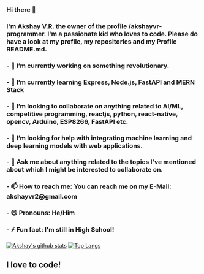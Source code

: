 ### Hi there 👋

<h3> I'm Akshay V.R. the owner of the profile /akshayvr-programmer. I'm a passionate kid who loves to code. Please do have a look at my profile, my repositories and my Profile
 README.md. </h3>  



<h3>- 🔭 I’m currently working on something revolutionary. </h3>
<h3>- 🌱 I’m currently learning Express, Node.js, FastAPI and MERN Stack </h3>
 <h3>- 👯 I’m looking to collaborate on anything related to AI/ML, competitive programming, reactjs, python, react-native, opencv, Arduino, ESP8266, FastAPI etc. </h3>
<h3>- 🤔 I’m looking for help with integrating machine learning and deep learning  models with web applications. </h3>
<h3>- 💬 Ask me about anything related to the topics I've mentioned about which I might be interested to collaborate on. </h3>
<h3>- 📫 How to reach me: You can reach me on my E-Mail: akshayvr2@gmail.com </h3>
<h3>- 😄 Pronouns: He/Him </h3>
<h3>- ⚡ Fun fact: I'm still in High School! </h3>

[![Akshay's github stats](https://github-readme-stats.vercel.app/api?username=akshayvr-programmer)](https://github.com/anuraghazra/github-readme-stats)
[![Top Langs](https://github-readme-stats.vercel.app/api/top-langs/?username=akshayvr-programmer)](https://github.com/anuraghazra/github-readme-stats)


## I love to code!
